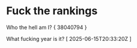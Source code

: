 # Fuck the rankings

Who the hell am I?
{ 38040794 }

What fucking year is it?
[ 2025-06-15T20:33:20Z ]
